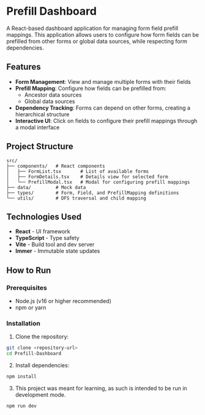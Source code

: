 # Prefill Dashboard

A React-based dashboard application for managing form field prefill mappings. This application allows users to configure how form fields can be prefilled from other forms or global data sources, while respecting form dependencies.

## Features

- **Form Management**: View and manage multiple forms with their fields
- **Prefill Mapping**: Configure how fields can be prefilled from:
  - Ancestor data sources
  - Global data sources
- **Dependency Tracking**: Forms can depend on other forms, creating a hierarchical structure
- **Interactive UI**: Click on fields to configure their prefill mappings through a modal interface

## Project Structure

```
src/
├── components/   # React components
│   ├── FormList.tsx       # List of available forms
│   ├── FormDetails.tsx    # Details view for selected form
│   └── PrefillModal.tsx   # Modal for configuring prefill mappings
├── data/         # Mock data
├── types/        # Form, Field, and PrefillMapping definitions
└── utils/        # DFS traversal and child mapping
```

## Technologies Used

- **React** - UI framework
- **TypeScript** - Type safety
- **Vite** - Build tool and dev server
- **Immer** - Immutable state updates

## How to Run

### Prerequisites

- Node.js (v16 or higher recommended)
- npm or yarn

### Installation

1. Clone the repository:
```bash
git clone <repository-url>
cd Prefill-Dashboard
```

2. Install dependencies:
```bash
npm install
```

3. This project was meant for learning, as such is intended to be run in development mode.
```bash
npm run dev
```
